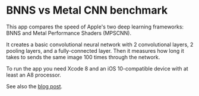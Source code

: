 # BNNS vs Metal CNN benchmark

This app compares the speed of Apple's two deep learning frameworks: BNNS and Metal Performance Shaders (MPSCNN).

It creates a basic convolutional neural network with 2 convolutional layers, 2 pooling layers, and a fully-connected layer. Then it measures how long it takes to sends the same image 100 times through the network.

To run the app you need Xcode 8 and an iOS 10-compatible device with at least an A8 processor.

See also the [blog post](http://machinethink.net/blog/apple-deep-learning-bnns-versus-metal-cnn/).
